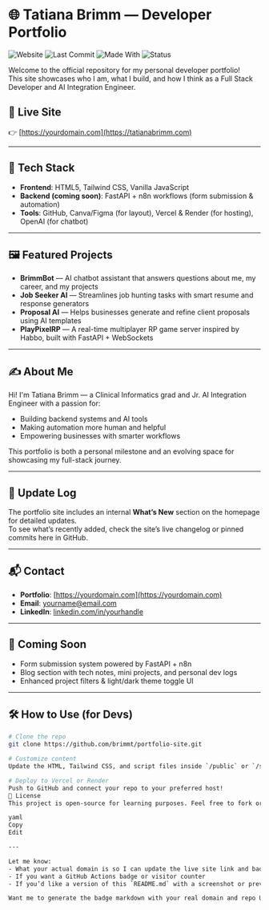 # 🌐 Tatiana Brimm — Developer Portfolio

![Website](https://img.shields.io/website?url=https%3A%2F%2Fyourdomain.com)
![Last Commit](https://img.shields.io/github/last-commit/brimmt/portfolio-site)
![Made With](https://img.shields.io/badge/Made%20With-HTML%2C%20CSS%2C%20Tailwind-blueviolet)
![Status](https://img.shields.io/badge/Status-Active-green)

Welcome to the official repository for my personal developer portfolio!  
This site showcases who I am, what I build, and how I think as a Full Stack Developer and AI Integration Engineer.

## 🚀 Live Site

👉 [https://yourdomain.com](https://tatianabrimm.com)

---

## 🧩 Tech Stack

- **Frontend**: HTML5, Tailwind CSS, Vanilla JavaScript
- **Backend (coming soon)**: FastAPI + n8n workflows (form submission & automation)
- **Tools**: GitHub, Canva/Figma (for layout), Vercel & Render (for hosting), OpenAI (for chatbot)

---

## 🖼️ Featured Projects

- **BrimmBot** — AI chatbot assistant that answers questions about me, my career, and my projects  
- **Job Seeker AI** — Streamlines job hunting tasks with smart resume and response generators  
- **Proposal AI** — Helps businesses generate and refine client proposals using AI templates  
- **PlayPixelRP** — A real-time multiplayer RP game server inspired by Habbo, built with FastAPI + WebSockets

---

## ✍️ About Me

Hi! I'm Tatiana Brimm — a Clinical Informatics grad and Jr. AI Integration Engineer with a passion for:
- Building backend systems and AI tools
- Making automation more human and helpful
- Empowering businesses with smarter workflows

This portfolio is both a personal milestone and an evolving space for showcasing my full-stack journey.

---

## 📅 Update Log

The portfolio site includes an internal **What’s New** section on the homepage for detailed updates.  
To see what’s recently added, check the site’s live changelog or pinned commits here in GitHub.

---

## 📬 Contact

- **Portfolio**: [https://yourdomain.com](https://yourdomain.com)  
- **Email**: yourname@email.com  
- **LinkedIn**: [linkedin.com/in/yourhandle](https://linkedin.com/in/yourhandle)

---

## 📌 Coming Soon

- Form submission system powered by FastAPI + n8n  
- Blog section with tech notes, mini projects, and personal dev logs  
- Enhanced project filters & light/dark theme toggle UI

---

## 🛠️ How to Use (for Devs)

```bash
# Clone the repo
git clone https://github.com/brimmt/portfolio-site.git

# Customize content
Update the HTML, Tailwind CSS, and script files inside `/public` or `/src` as needed.

# Deploy to Vercel or Render
Push to GitHub and connect your repo to your preferred host!
🧾 License
This project is open-source for learning purposes. Feel free to fork or reference with credit.

yaml
Copy
Edit

---

Let me know:
- What your actual domain is so I can update the live site link and badges
- If you want a GitHub Actions badge or visitor counter
- If you’d like a version of this `README.md` with a screenshot or preview banner at the top!

Want me to generate the badge markdown with your real domain and repo URL next?


